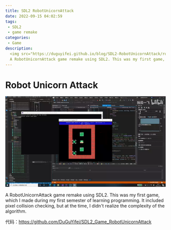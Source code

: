 ```yaml
---
title: SDL2 RobotUnicornAttack
date: 2022-09-15 04:02:59
tags:
 - SDL2
 - game remake
categories:
 - Game
description:
  <img src="https://duguyifei.github.io/blog/SDL2-RobotUnicornAttack/robotunicorn.jpg">
  A RobotUnicornAttack game remake using SDL2. This was my first game, which I made during my first semester of learning programming. It included pixel collision checking, but at the time, I didn't realize the complexity of the algorithm.
---
```


# Robot Unicorn Attack
![](SDL2-Sokoban/2022-09-15-04-28-46.png)

A RobotUnicornAttack game remake using SDL2. This was my first game, which I made during my first semester of learning programming. It included pixel collision checking, but at the time, I didn't realize the complexity of the algorithm.

代码：https://github.com/DuGuYifei/SDL2_Game_RobotUnicornAttack
